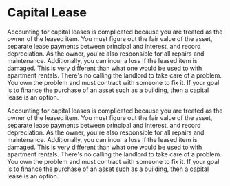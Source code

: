 # Capital Lease

Accounting for capital leases is complicated because you are treated as the owner of the leased item. You must figure out the fair value of the asset, separate lease payments between principal and interest, and record depreciation. As the owner, you're also responsible for all repairs and maintenance. Additionally, you can incur a loss if the leased item is damaged. This is very different than what one would be used to with apartment rentals. There's no calling the landlord to take care of a problem. You own the problem and must contract with someone to fix it. If your goal is to finance the purchase of an asset such as a building, then a capital lease is an option.

Accounting for capital leases is complicated because you are treated as the owner of the leased item. You must figure out the fair value of the asset, separate lease payments between principal and interest, and record depreciation. As the owner, you're also responsible for all repairs and maintenance. Additionally, you can incur a loss if the leased item is damaged. This is very different than what one would be used to with apartment rentals. There's no calling the landlord to take care of a problem. You own the problem and must contract with someone to fix it. If your goal is to finance the purchase of an asset such as a building, then a capital lease is an option.
